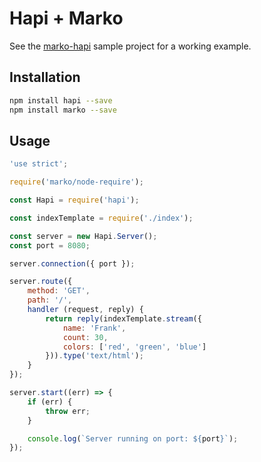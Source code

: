 # Hapi + Marko

See the [marko-hapi](https://github.com/marko-js-samples/marko-hapi) sample
project for a working example.

## Installation

```bash
npm install hapi --save
npm install marko --save
```

## Usage

```javascript
'use strict';

require('marko/node-require');

const Hapi = require('hapi');

const indexTemplate = require('./index');

const server = new Hapi.Server();
const port = 8080;

server.connection({ port });

server.route({
    method: 'GET',
    path: '/',
    handler (request, reply) {
        return reply(indexTemplate.stream({
            name: 'Frank',
            count: 30,
            colors: ['red', 'green', 'blue']
        })).type('text/html');
    }
});

server.start((err) => {
    if (err) {
        throw err;
    }

    console.log(`Server running on port: ${port}`);
});
```
